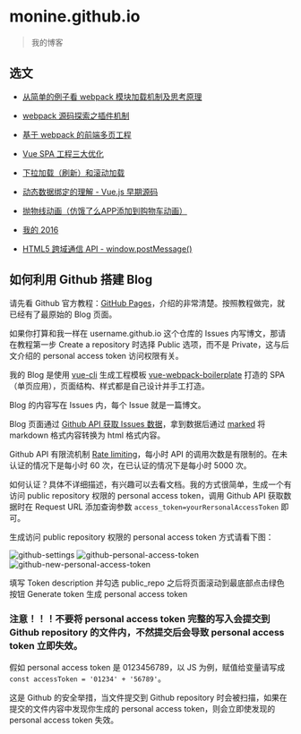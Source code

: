 # monine.github.io

> 我的博客

## 选文

- [从简单的例子看 webpack 模块加载机制及思考原理](https://monine.github.io/#/article/25)

- [webpack 源码探索之插件机制](https://monine.github.io/#/article/24)

- [基于 webpack 的前端多页工程](https://monine.github.io/#/article/21)

- [Vue SPA 工程三大优化](https://monine.github.io/#/article/20)

- [下拉加载（刷新）和滚动加载](https://monine.github.io/#/article/17)

- [动态数据绑定的理解 - Vue.js 早期源码](https://monine.github.io/#/article/16)

- [抛物线动画（仿饿了么APP添加到购物车动画）](https://monine.github.io/#/article/15)

- [我的 2016](https://github.com/Monine/monine.github.io/issues/12)

- [HTML5 跨域通信 API - window.postMessage()](https://monine.github.io/#/article/2)

## 如何利用 Github 搭建 Blog

请先看 Github 官方教程：[GitHub Pages](https://pages.github.com/)，介绍的非常清楚。按照教程做完，就已经有了最原始的 Blog 页面。

如果你打算和我一样在 username.github.io 这个仓库的 Issues 内写博文，那请在教程第一步 Create a repository 时选择 Public 选项，而不是 Private，这与后文介绍的 personal access token 访问权限有关。

我的 Blog 是使用 [vue-cli](https://github.com/vuejs/vue-cli) 生成工程模板 [vue-webpack-boilerplate](https://github.com/vuejs-templates/webpack) 打造的 SPA（单页应用），页面结构、样式都是自己设计并手工打造。

Blog 的内容写在 Issues 内，每个 Issue 就是一篇博文。

Blog 页面通过 [Github API 获取 Issues 数据](https://developer.github.com/v3/issues/)，拿到数据后通过 [marked](https://github.com/markedjs/marked) 将 markdown 格式内容转换为 html 格式内容。

Github API 有限流机制 [Rate limiting](https://developer.github.com/v3/#rate-limiting)，每小时 API 的调用次数是有限制的。在未认证的情况下是每小时 60 次，在已认证的情况下是每小时 5000 次。

如何认证？具体不详细描述，有兴趣可以去看文档。我的方式很简单，生成一个有访问 public repository 权限的 personal access token，调用 Github API 获取数据时在 Request URL 添加查询参数 `access_token=yourRersonalAccessToken` 即可。

生成访问 public repository 权限的 personal access token 方式请看下图：

![github-settings](http://oh8wftuto.bkt.clouddn.com/github-settings.jpg)
![github-personal-access-token](http://oh8wftuto.bkt.clouddn.com/github-personal-access-token.jpg)
![github-new-personal-access-token](http://oh8wftuto.bkt.clouddn.com/github-new-personal-access-token.jpg)

填写 Token description 并勾选 public_repo 之后将页面滚动到最底部点击绿色按钮 Generate token 生成 personal access token

### 注意！！！不要将 personal access token 完整的写入会提交到 Github repository 的文件内，不然提交后会导致 personal access token 立即失效。

假如 personal access token 是 0123456789，以 JS 为例，赋值给变量请写成 `const accessToken = '01234' + '56789'`。

这是 Github 的安全举措，当文件提交到 Github repository 时会被扫描，如果在提交的文件内容中发现你生成的 personal access token，则会立即使发现的 personal access token 失效。
